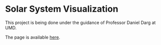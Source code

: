 # Solar System Visualization
This project is being done under the guidance of Professor Daniel Darg at UMD.

The page is available [here](https://guanglinwei.github.io/SolarSystemVisualization/).
